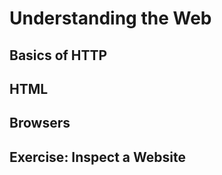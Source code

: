 # Understanding the Web

## Basics of HTTP <a id="basics-of-http"></a>
## HTML
## Browsers
## Exercise: Inspect a Website

